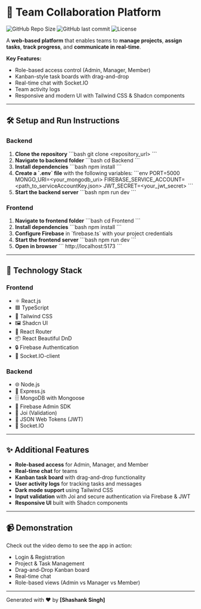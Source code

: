 # 🚀 Team Collaboration Platform

![GitHub Repo Size](https://img.shields.io/github/repo-size/<username>/<repo>) 
![GitHub last commit](https://img.shields.io/github/last-commit/<username>/<repo>) 
![License](https://img.shields.io/github/license/<username>/<repo>)

A **web-based platform** that enables teams to **manage projects**, **assign tasks**, **track progress**, and **communicate in real-time**.  

**Key Features:**
- Role-based access control (Admin, Manager, Member)
- Kanban-style task boards with drag-and-drop
- Real-time chat with Socket.IO
- Team activity logs
- Responsive and modern UI with Tailwind CSS & Shadcn components

---

## 🛠 Setup and Run Instructions

### Backend
1. **Clone the repository**
\`\`\`bash
git clone <repository_url>
\`\`\`
2. **Navigate to backend folder**
\`\`\`bash
cd Backend
\`\`\`
3. **Install dependencies**
\`\`\`bash
npm install
\`\`\`
4. **Create a \`.env\` file** with the following variables:
\`\`\`env
PORT=5000
MONGO_URI=<your_mongodb_uri>
FIREBASE_SERVICE_ACCOUNT=<path_to_serviceAccountKey.json>
JWT_SECRET=<your_jwt_secret>
\`\`\`
5. **Start the backend server**
\`\`\`bash
npm run dev
\`\`\`

### Frontend
1. **Navigate to frontend folder**
\`\`\`bash
cd Frontend
\`\`\`
2. **Install dependencies**
\`\`\`bash
npm install
\`\`\`
3. **Configure Firebase** in \`firebase.ts\` with your project credentials
4. **Start the frontend server**
\`\`\`bash
npm run dev
\`\`\`
5. **Open in browser**
\`\`\`
http://localhost:5173
\`\`\`

---

## 🧰 Technology Stack

### Frontend
- ⚛️ React.js
- 🟦 TypeScript
- 🎨 Tailwind CSS
- 🖼️ Shadcn UI
- 🧭 React Router
- 📦 React Beautiful DnD
- 🔒 Firebase Authentication
- 💬 Socket.IO-client

### Backend
- 🌐 Node.js
- 🚂 Express.js
- 🗄️ MongoDB with Mongoose
- 🔑 Firebase Admin SDK
- 📝 Joi (Validation)
- 🔐 JSON Web Tokens (JWT)
- 💬 Socket.IO

---

## ✨ Additional Features
- **Role-based access** for Admin, Manager, and Member
- **Real-time chat** for teams
- **Kanban task board** with drag-and-drop functionality
- **User activity logs** for tracking tasks and messages
- **Dark mode support** using Tailwind CSS
- **Input validation** with Joi and secure authentication via Firebase & JWT
- **Responsive UI** built with Shadcn components

---

## 📹 Demonstration
Check out the video demo to see the app in action:
- Login & Registration
- Project & Task Management
- Drag-and-Drop Kanban board
- Real-time chat
- Role-based views (Admin vs Manager vs Member)

---

Generated with ❤️ by **[Shashank Singh]**


